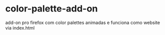 # color-palette-add-on
add-on pro firefox com color palettes animadas
e funciona como website via index.html
